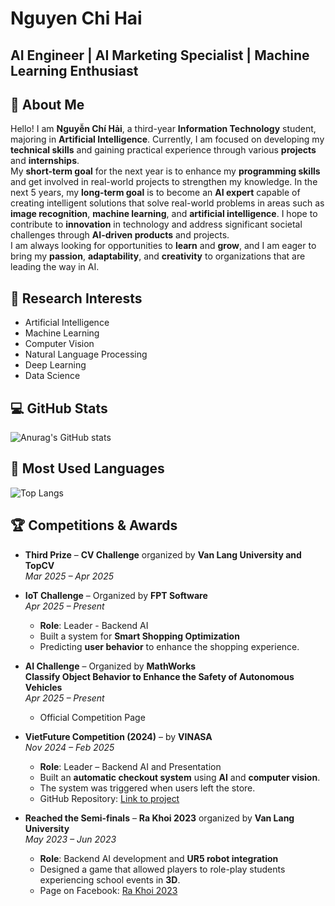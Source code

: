 # Nguyen Chi Hai

## AI Engineer | AI Marketing Specialist | Machine Learning Enthusiast

## 👋 About Me

Hello! I am **Nguyễn Chí Hải**, a third-year **Information Technology** student, majoring in **Artificial Intelligence**. Currently, I am focused on developing my **technical skills** and gaining practical experience through various **projects** and **internships**.  
My **short-term goal** for the next year is to enhance my **programming skills** and get involved in real-world projects to strengthen my knowledge. In the next 5 years, my **long-term goal** is to become an **AI expert** capable of creating intelligent solutions that solve real-world problems in areas such as **image recognition**, **machine learning**, and **artificial intelligence**. I hope to contribute to **innovation** in technology and address significant societal challenges through **AI-driven products** and projects.  
I am always looking for opportunities to **learn** and **grow**, and I am eager to bring my **passion**, **adaptability**, and **creativity** to organizations that are leading the way in AI.

## 🔬 Research Interests

- Artificial Intelligence
- Machine Learning
- Computer Vision
- Natural Language Processing
- Deep Learning
- Data Science

## 💻 GitHub Stats

![Anurag's GitHub stats](https://github-readme-stats.vercel.app/api?username=Hainguyen752004&show_icons=true&theme=radical)

## 💬 Most Used Languages

![Top Langs](https://github-readme-stats.vercel.app/api/top-langs/?username=Hainguyen752004&layout=compact&theme=radical)

## 🏆 Competitions & Awards

- **Third Prize** – **CV Challenge** organized by **Van Lang University and TopCV**  
  *Mar 2025 – Apr 2025*

- **IoT Challenge** – Organized by **FPT Software**  
  *Apr 2025 – Present*  
  - **Role**: Leader - Backend AI  
  - Built a system for **Smart Shopping Optimization**  
  - Predicting **user behavior** to enhance the shopping experience.

- **AI Challenge** – Organized by **MathWorks**  
  **Classify Object Behavior to Enhance the Safety of Autonomous Vehicles**  
  *Apr 2025 – Present*  
  - Official Competition Page

- **VietFuture Competition (2024)** – by **VINASA**  
  *Nov 2024 – Feb 2025*  
  - **Role**: Leader – Backend AI and Presentation  
  - Built an **automatic checkout system** using **AI** and **computer vision**.  
  - The system was triggered when users left the store.  
  - GitHub Repository: [Link to project](https://github.com/Hainguyen752004/competition-vietfuture)

- **Reached the Semi-finals** – **Ra Khoi 2023** organized by **Van Lang University**  
  *May 2023 – Jun 2023*  
  - **Role**: Backend AI development and **UR5 robot integration**  
  - Designed a game that allowed players to role-play students experiencing school events in **3D**.  
  - Page on Facebook: [Ra Khoi 2023](https://www.facebook.com/profile.php?id=100092493644972)

